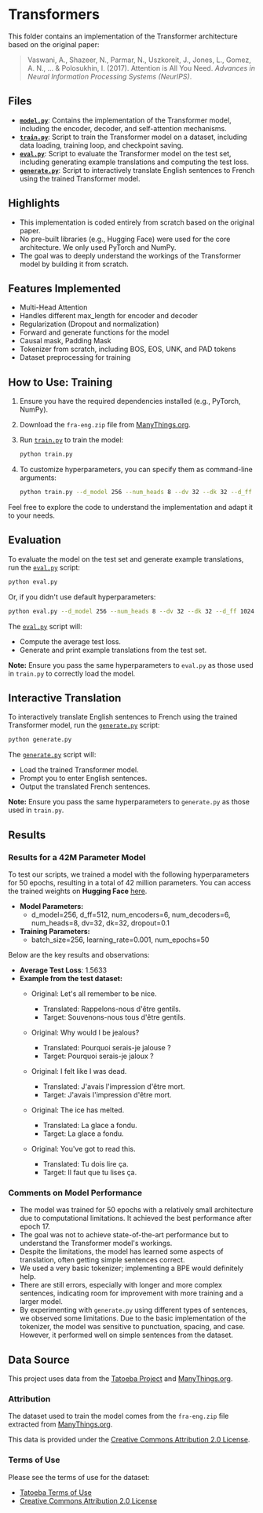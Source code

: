 # Transformers

This folder contains an implementation of the Transformer architecture based on the original paper:

> Vaswani, A., Shazeer, N., Parmar, N., Uszkoreit, J., Jones, L., Gomez, A. N., ... & Polosukhin, I. (2017). Attention is All You Need. *Advances in Neural Information Processing Systems (NeurIPS)*.

## Files

- **[`model.py`](model.py)**: Contains the implementation of the Transformer model, including the encoder, decoder, and self-attention mechanisms.
- **[`train.py`](train.py)**: Script to train the Transformer model on a dataset, including data loading, training loop, and checkpoint saving.
- **[`eval.py`](eval.py)**: Script to evaluate the Transformer model on the test set, including generating example translations and computing the test loss.
- **[`generate.py`](/transformers/generate.py)**: Script to interactively translate English sentences to French using the trained Transformer model.

## Highlights

- This implementation is coded entirely from scratch based on the original paper.
- No pre-built libraries (e.g., Hugging Face) were used for the core architecture. We only used PyTorch and NumPy.
- The goal was to deeply understand the workings of the Transformer model by building it from scratch.

## Features Implemented

- Multi-Head Attention
- Handles different max_length for encoder and decoder
- Regularization (Dropout and normalization)
- Forward and generate functions for the model
- Causal mask, Padding Mask
- Tokenizer from scratch, including BOS, EOS, UNK, and PAD tokens
- Dataset preprocessing for training

## How to Use: Training

1. Ensure you have the required dependencies installed (e.g., PyTorch, NumPy).
2. Download the `fra-eng.zip` file from [ManyThings.org](http://www.manythings.org/anki/).
3. Run [`train.py`](train.py) to train the model:

   ```bash
   python train.py
   ```
4. To customize hyperparameters, you can specify them as command-line arguments:

   ```bash
   python train.py --d_model 256 --num_heads 8 --dv 32 --dk 32 --d_ff 1024 --dropout 0.2 --num_encoders 6 --num_decoders 6 --batch_size 32 --learning_rate 0.0005 --num_epochs 20
   ```

Feel free to explore the code to understand the implementation and adapt it to your needs.

## Evaluation

To evaluate the model on the test set and generate example translations, run the [`eval.py`](eval.py) script:

   ```bash
   python eval.py
   ```

Or, if you didn't use default hyperparameters:

   ```bash
   python eval.py --d_model 256 --num_heads 8 --dv 32 --dk 32 --d_ff 1024 --dropout 0.2 --num_encoders 6 --num_decoders 6
   ```

The [`eval.py`](eval.py) script will:

- Compute the average test loss.
- Generate and print example translations from the test set.

**Note:** Ensure you pass the same hyperparameters to `eval.py` as those used in `train.py` to correctly load the model.

## Interactive Translation

To interactively translate English sentences to French using the trained Transformer model, run the [`generate.py`](generate.py) script:

   ```bash
   python generate.py
   ```

The [`generate.py`](generate.py) script will:

- Load the trained Transformer model.
- Prompt you to enter English sentences.
- Output the translated French sentences.

**Note:** Ensure you pass the same hyperparameters to `generate.py` as those used in `train.py`.

## Results

### Results for a 42M Parameter Model

To test our scripts, we trained a model with the following hyperparameters for 50 epochs, resulting in a total of 42 million parameters. You can access the trained weights on **Hugging Face** [here](https://huggingface.co/ValentinDorseuil/transformer_from_scratch_english_to_french_translation).

- **Model Parameters:**
  - d_model=256, d_ff=512, num_encoders=6, num_decoders=6, num_heads=8, dv=32, dk=32, dropout=0.1
- **Training Parameters:**
  - batch_size=256, learning_rate=0.001, num_epochs=50

Below are the key results and observations:

- **Average Test Loss**: 1.5633
- **Example from the test dataset:**
  - Original: Let's all remember to be nice.
    - Translated: Rappelons-nous d'être gentils.
    - Target: Souvenons-nous tous d'être gentils.

  - Original: Why would I be jealous?
    - Translated: Pourquoi serais-je jalouse ?
    - Target: Pourquoi serais-je jaloux ?

  - Original: I felt like I was dead.
    - Translated: J'avais l'impression d'être mort.
    - Target: J'avais l'impression d'être mort.

  - Original: The ice has melted.
    - Translated: La glace a fondu.
    - Target: La glace a fondu.

  - Original: You've got to read this.
    - Translated: Tu dois lire ça.
    - Target: Il faut que tu lises ça.

### Comments on Model Performance

- The model was trained for 50 epochs with a relatively small architecture due to computational limitations. It achieved the best performance after epoch 17.
- The goal was not to achieve state-of-the-art performance but to understand the Transformer model's workings.
- Despite the limitations, the model has learned some aspects of translation, often getting simple sentences correct.
- We used a very basic tokenizer; implementing a BPE would definitely help.
- There are still errors, especially with longer and more complex sentences, indicating room for improvement with more training and a larger model.
- By experimenting with `generate.py` using different types of sentences, we observed some limitations. Due to the basic implementation of the tokenizer, the model was sensitive to punctuation, spacing, and case. However, it performed well on simple sentences from the dataset.

<!---
### Loss Plot during Training

 Below is the plot of the training and validation losses for 50 epochs for this model. We monitored the best checkpoint based on the validation loss to avoid overfitting. The best model obtained a val_loss of 1.5638 on epoch 17.
 [Loss Plot](loss_plot.png)
-->
## Data Source

This project uses data from the [Tatoeba Project](http://tatoeba.org) and [ManyThings.org](http://www.manythings.org/anki/).

### Attribution

The dataset used to train the model comes from the `fra-eng.zip` file extracted from [ManyThings.org](http://www.manythings.org/anki/).

This data is provided under the [Creative Commons Attribution 2.0 License](http://creativecommons.org/licenses/by/2.0).

### Terms of Use

Please see the terms of use for the dataset:

- [Tatoeba Terms of Use](http://tatoeba.org/eng/terms_of_use)
- [Creative Commons Attribution 2.0 License](http://creativecommons.org/licenses/by/2.0)


